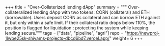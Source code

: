 +++
title = "Over-Collaterized lending dApp"
summary = """
Over-collateralized lending dApp with two tokens: CORN (collateral) and ETH (borrowable).
Users deposit CORN as collateral and can borrow ETH against it, but only within a safe limit. If their collateral ratio drops below 110%, the position is flagged for liquidation : protecting the system while keeping lending secure."""
tags = ["data", "pipeline", "agri"]
repo = "https://newproj-1lwbe25sk-shivams-projects-dbcd6bd7.vercel.app/"
weight= 6
+++

